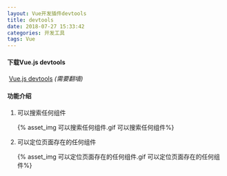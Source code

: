 ```yaml
---
layout: Vue开发插件devtools
title: devtools
date: 2018-07-27 15:33:42
categories: 开发工具
tags: Vue
---
```


#### 下载Vue.js devtools 

​	[Vue.js devtools](https://chrome.google.com/webstore/detail/vuejs-devtools/nhdogjmejiglipccpnnnanhbledajbpd)	*(需要翻墙)*

#### 功能介绍

1. 可以搜索任何组件

   {% asset_img 可以搜索任何组件.gif  可以搜索任何组件%}

2. 可以定位页面存在的任何组件

   {% asset_img 可以定位页面存在的任何组件.gif  可以定位页面存在的任何组件%}



